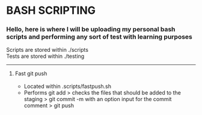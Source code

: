 # BASH SCRIPTING

### Hello, here is where I will be uploading my personal bash scripts and performing any sort of test with learning purposes  
Scripts are stored within ./scripts  
Tests are stored within ./testing  

---
  
1. Fast git push<br><br>	       
	- Located within .scripts/fastpush.sh
	- Performs git add > checks the files that should be added to the staging > git commit -m with an option input for the commit comment > git push  


